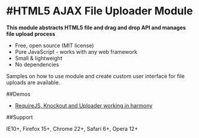 #HTML5 AJAX File Uploader Module
================================

**This module abstracts HTML5 file and drag and drop API and manages file upload process**

* Free, open source (MIT license)
* Pure JavaScript - works with any web framework
* Small & lightweight
* No dependencies

Samples on how to use module and create custom user interface for file uploads are available.

##Demos

* [RequireJS, Knockout and Uploader working in harmony](http://devbridge-html5upload.azurewebsites.net/)

##Support

IE10+, Firefox 15+, Chrome 22+, Safari 6+, Opera 12+